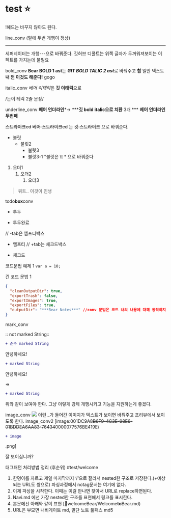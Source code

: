 # test ⭐️
!헤드는 바꾸지 않아도 된다.

line_conv (밑에 두번 개행이 정상)

---
세퍼레이터는 개행---으로 바꿔준다. 깃허브 디폴트는 위쪽 글자가 두꺼워져보이는 이펙트를 가지는데 불필요

bold_conv
**Bear BOLD 1 ast**는 ***GIT BOLD TALIC 2 ast***로 바꿔주고
**합** 일반 텍스트 **내 껀 이것도 해준다!** gogo

italic_conv
*베어 이태릭*은 **깃 이태릭**으로

/논이
테릭 2줄 문장/

underline_conv
****베어 언더라인*****→ *****깃 bold italic으로 치환** 3개 *** 
****베어 언더라인 두번째****

~~스트라이크ed~~
~~베어 스트라이크ed~~ 는  ~~깃 스트라이크~~ 으로 바꿔준다.

* 불릿
	* 불릿2
		* 불릿3
		* 불릿3-1
"불릿은 \t * 으로 바꿔준다

1. 오더1
	1. 오더2
		1. 오더3

> 쿼트.. 이것이 인생

todo****box****conv
- 투두
+ 투두완료

// -tab은 엠프티박스
- 엠프티
// +tab는 체크드박스
+ 체크드

코드문법 예제 1
`var a = 10;`

긴 코드 문법 1
```json
{
  "cleanOutputDir": true,
  "exportTrash": false,
  "exportImages": true,
  "exportFiles": true,
  "outputDir": "***Bear Notes***" //conv 문법은 코드 내의 내용에 대해 동작하지 않아야함
}
```

mark_conv

:: not marked String::

```diff
+ 순수 marked String
```


안녕하세요! 
```diff
+ marked String
```
 안녕하세요!

=>
```diff
+ marked String
```
위와 같이 보여야 한다. 그냥 이렇게 강제 개행시키고 기능을 지원하는게 좋겠다.

image_conv
![](BearImages/C9BC8F82-6A30-4165-B911-55C63AC4718E-76434-0000075928935A8B/Screen_Shot_2022-07-03_at_7.47.50.png)
이런 _가 들어간 이미지가 텍스트가 보이면 바꿔주고 프리뷰에서 보이도록 한다.
image_conv2
[image:001DC9A8~~B6F9-4C3E-98E6-01BDDEA6AA83-76434~~0000077576BE419E/
```diff
+ image
```
.png]

잘 보이십니까?

태그패턴 처리방법 정리 (후순위)
#test/welcome
1) 한덩이를 자르고 제일 마지막까지 ‘/‘으로 잘라서 nested한 구조로 저장한다.(+예상되는 URL도 쌍으로) 파싱과정에서 notag문서는 여기에 없다.
2) 이제 파싱을 시작한다. 이때는 이걸 만나면 찾아서 URL로 replace하면된다.
3) Navi.md 에선 가장 nested한 구조를 표현해서 링크를 표시한다.
4) 본문에선 아래와 같이 표현
[🔗welcomeBear/Welcome****to****Bear.md)
4) URL은 부모면 내비게이트 md, 말단 노트 풀패스 md5

<!-- {BearID:C026DB37-57BB-4D63-B26D-BF8F5AD21A84-67965-000005B4CA4ACA15} -->

